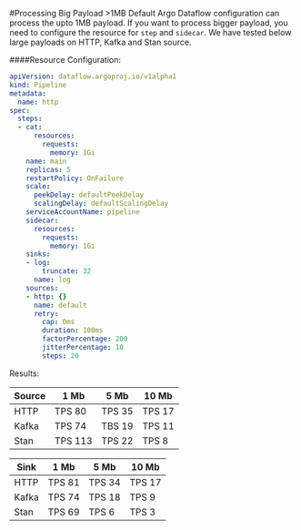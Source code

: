 #Processing Big Payload >1MB
Default Argo Dataflow configuration can process the upto 1MB payload. If you want to process bigger payload,
you need to configure the resource for `step` and `sidecar`. We have tested below large payloads on HTTP, Kafka and Stan source.

####Resource Configuration:
```yaml
apiVersion: dataflow.argoproj.io/v1alpha1
kind: Pipeline
metadata:
  name: http
spec: 
  steps:
  - cat:
      resources:
        requests:
          memory: 1Gi
    name: main
    replicas: 5
    restartPolicy: OnFailure
    scale:
      peekDelay: defaultPeekDelay
      scalingDelay: defaultScalingDelay
    serviceAccountName: pipeline
    sidecar:
      resources:
        requests:
          memory: 1Gi
    sinks:
    - log:
        truncate: 32
      name: log
    sources:
    - http: {}
      name: default
      retry:
        cap: 0ms
        duration: 100ms
        factorPercentage: 200
        jitterPercentage: 10
        steps: 20
```



Results:
   
| Source | 1 Mb|5 Mb|10 Mb|
|---|---|---|---|
| HTTP |TPS 80 |TPS 35| TPS 17|
| Kafka | TPS 74|TBS 19|TPS 11|
|Stan|TPS 113|TPS 22|TPS 8|

| Sink | 1 Mb|5 Mb|10 Mb|
|---|---|---|---|
| HTTP |TPS 81 |TPS 34|TPS 17|
| Kafka | TPS 74|TPS 18|TPS 9|
|Stan| TPS 69| TPS 6|TPS 3|    
